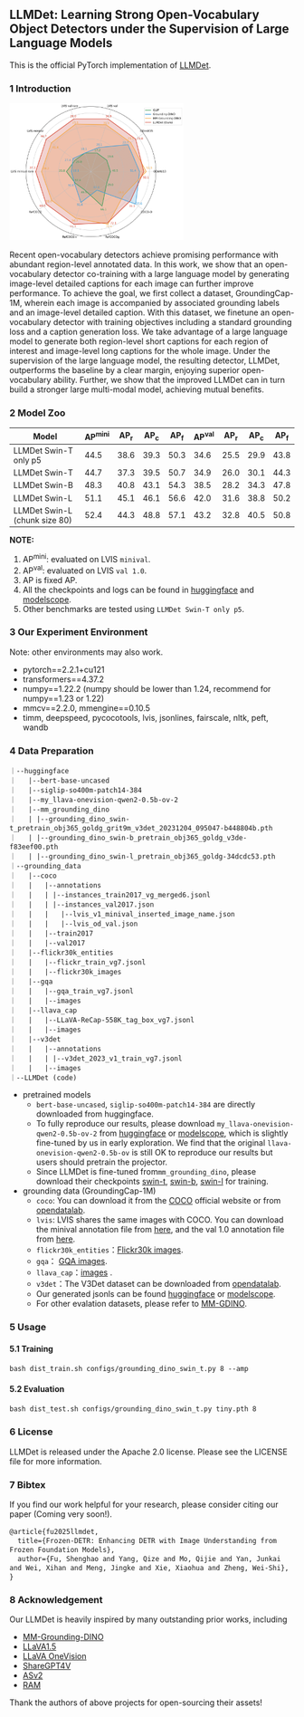 

## LLMDet: Learning Strong Open-Vocabulary Object Detectors under the Supervision of Large Language Models

This is the official PyTorch implementation of [LLMDet]().

### 1 Introduction

<img src="./compare_result.png" style="zoom:30%;" />

Recent open-vocabulary detectors achieve promising performance with abundant region-level annotated data. In this work, we show that an open-vocabulary detector co-training with a large language model by generating image-level detailed captions for each image can further improve performance. To achieve the goal, we first collect a dataset, GroundingCap-1M, wherein each image is accompanied by associated grounding labels and an image-level detailed caption. With this dataset, we finetune an open-vocabulary detector with training objectives including a standard grounding loss and a caption generation loss. We take advantage of a large language model to generate both region-level short captions for each region of interest and image-level long captions for the whole image. Under the supervision of the large language model, the resulting detector, LLMDet, outperforms the baseline by a clear margin, enjoying superior open-vocabulary ability. Further, we show that the improved LLMDet can in turn build a stronger large multi-modal model, achieving mutual benefits.

### 2 Model Zoo

| Model                         | AP<sup>mini</sup> | AP<sub>r</sub> | AP<sub>c</sub> | AP<sub>f</sub> | AP<sup>val</sup> | AP<sub>r</sub> | AP<sub>c</sub> | AP<sub>f</sub> |
| ----------------------------- | ----------------- | -------------- | -------------- | -------------- | ---------------- | -------------- | -------------- | -------------- |
| LLMDet Swin-T only p5         | 44.5              | 38.6           | 39.3           | 50.3           | 34.6             | 25.5           | 29.9           | 43.8           |
| LLMDet Swin-T                 | 44.7              | 37.3           | 39.5           | 50.7           | 34.9             | 26.0           | 30.1           | 44.3           |
| LLMDet Swin-B                 | 48.3              | 40.8           | 43.1           | 54.3           | 38.5             | 28.2           | 34.3           | 47.8           |
| LLMDet Swin-L                 | 51.1              | 45.1           | 46.1           | 56.6           | 42.0             | 31.6           | 38.8           | 50.2           |
| LLMDet Swin-L (chunk size 80) | 52.4              | 44.3           | 48.8           | 57.1           | 43.2             | 32.8           | 40.5           | 50.8           |

**NOTE:**

1. AP<sup>mini</sup>: evaluated on LVIS `minival`.
2. AP<sup>val</sup>: evaluated on LVIS `val 1.0`.
3. AP is fixed AP.
4. All the checkpoints and logs can be found in [huggingface](https://huggingface.co/fushh7/LLMDet) and [modelscope](https://modelscope.cn/models/fushh7/LLMDet).
5. Other benchmarks are tested using `LLMDet Swin-T only p5`.

### 3 Our Experiment Environment

Note: other environments may also work.

- pytorch==2.2.1+cu121
- transformers==4.37.2
- numpy==1.22.2 (numpy should be lower than 1.24, recommend for numpy==1.23 or 1.22)
- mmcv==2.2.0, mmengine==0.10.5
- timm, deepspeed, pycocotools, lvis, jsonlines, fairscale, nltk, peft, wandb

### 4 Data Preparation

```
｜--huggingface
｜	|--bert-base-uncased
｜	|--siglip-so400m-patch14-384
｜	|--my_llava-onevision-qwen2-0.5b-ov-2
｜	|--mm_grounding_dino
｜	| |--grounding_dino_swin-t_pretrain_obj365_goldg_grit9m_v3det_20231204_095047-b448804b.pth
｜	| |--grounding_dino_swin-b_pretrain_obj365_goldg_v3de-f83eef00.pth
｜	| |--grounding_dino_swin-l_pretrain_obj365_goldg-34dcdc53.pth
｜--grounding_data
｜	|--coco
｜	|	|--annotations
｜	|	| |--instances_train2017_vg_merged6.jsonl
｜	|	| |--instances_val2017.json
｜	|	|	|--lvis_v1_minival_inserted_image_name.json
｜	|	|	|--lvis_od_val.json
｜	|	|--train2017
｜	|	|--val2017
｜	|--flickr30k_entities
｜	|	|--flickr_train_vg7.jsonl
｜	|	|--flickr30k_images
｜	|--gqa
｜	|	|--gqa_train_vg7.jsonl
｜	|	|--images
｜	|--llava_cap
｜	|	|--LLaVA-ReCap-558K_tag_box_vg7.jsonl
｜	|	|--images
｜	|--v3det
｜	|	|--annotations
｜	|	| |--v3det_2023_v1_train_vg7.jsonl
｜	|	|--images
｜--LLMDet (code)
```

- pretrained models
  - `bert-base-uncased`, `siglip-so400m-patch14-384` are directly downloaded from huggingface.
  - To fully reproduce our results, please download `my_llava-onevision-qwen2-0.5b-ov-2` from [huggingface](https://huggingface.co/fushh7/LLMDet) or [modelscope](https://modelscope.cn/models/fushh7/LLMDet), which is slightly fine-tuned by us in early exploration. We find that the original `llava-onevision-qwen2-0.5b-ov` is still OK to reproduce our results but users should pretrain the projector.
  - Since LLMDet is fine-tuned from`mm_grounding_dino`, please download their checkpoints [swin-t](https://download.openmmlab.com/mmdetection/v3.0/mm_grounding_dino/grounding_dino_swin-t_pretrain_obj365_goldg_grit9m_v3det/grounding_dino_swin-t_pretrain_obj365_goldg_grit9m_v3det_20231204_095047-b448804b.pth), [swin-b](https://download.openmmlab.com/mmdetection/v3.0/mm_grounding_dino/grounding_dino_swin-b_pretrain_obj365_goldg_v3det/grounding_dino_swin-b_pretrain_obj365_goldg_v3de-f83eef00.pth), [swin-l](https://download.openmmlab.com/mmdetection/v3.0/mm_grounding_dino/grounding_dino_swin-l_pretrain_obj365_goldg/grounding_dino_swin-l_pretrain_obj365_goldg-34dcdc53.pth) for training.
- grounding data (GroundingCap-1M)
  - `coco`: You can download it from the [COCO](https://cocodataset.org/) official website or from [opendatalab](https://opendatalab.com/OpenDataLab/COCO_2017).
  - `lvis`: LVIS shares the same images with COCO. You can download the minival annotation file from [here](https://huggingface.co/GLIPModel/GLIP/blob/main/lvis_v1_minival_inserted_image_name.json), and the val 1.0 annotation file from [here](https://huggingface.co/GLIPModel/GLIP/blob/main/lvis_od_val.json). 
  - `flickr30k_entities`：[Flickr30k images](http://shannon.cs.illinois.edu/DenotationGraph/).
  - `gqa`： [GQA images](https://nlp.stanford.edu/data/gqa/images.zip).
  - `llava_cap`：[images](https://huggingface.co/datasets/liuhaotian/LLaVA-Pretrain/blob/main/images.zip) .
  - `v3det`：The V3Det dataset can be downloaded from [opendatalab](https://opendatalab.com/V3Det/V3Det). 
  - Our generated jsonls can be found [huggingface](https://huggingface.co/fushh7/LLMDet) or [modelscope](https://modelscope.cn/models/fushh7/LLMDet).
  - For other evalation datasets, please refer to [MM-GDINO](https://github.com/open-mmlab/mmdetection/blob/main/configs/mm_grounding_dino/dataset_prepare.md).

### 5 Usage

#### 5.1 Training

```
bash dist_train.sh configs/grounding_dino_swin_t.py 8 --amp
```

#### 5.2 Evaluation

```
bash dist_test.sh configs/grounding_dino_swin_t.py tiny.pth 8
```

### 6 License

LLMDet is released under the Apache 2.0 license. Please see the LICENSE file for more information.

### 7 Bibtex

If you find our work helpful for your research, please consider citing our paper (Coming very soon!).

```
@article{fu2025llmdet,
  title={Frozen-DETR: Enhancing DETR with Image Understanding from Frozen Foundation Models},
  author={Fu, Shenghao and Yang, Qize and Mo, Qijie and Yan, Junkai and Wei, Xihan and Meng, Jingke and Xie, Xiaohua and Zheng, Wei-Shi},
}
```

### 8 Acknowledgement

Our LLMDet is heavily inspired by many outstanding prior works, including

- [MM-Grounding-DINO](https://github.com/open-mmlab/mmdetection/tree/main/configs/mm_grounding_dino)
- [LLaVA1.5](https://github.com/haotian-liu/LLaVA)
- [LLaVA OneVision](https://github.com/LLaVA-VL/LLaVA-NeXT)
- [ShareGPT4V](https://github.com/ShareGPT4Omni/ShareGPT4V)
- [ASv2](https://github.com/OpenGVLab/all-seeing)
- [RAM](https://github.com/xinyu1205/recognize-anything)

Thank the authors of above projects for open-sourcing their assets!
